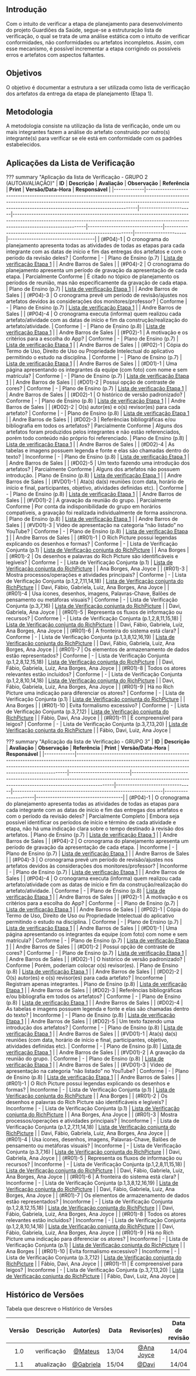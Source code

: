 ## Introdução
Com o intuito de verificar a etapa de planejamento para desenvolvimento do projeto Guardiões da Saúde, segue-se a estruturação lista de verificação, o qual se trata de uma análise estática com o intuito de verificar conformidades, não conformidades ou artefatos incompletos. Assim, com esse mecanismo, é possível incrementar a etapa corrigindo os possíveis erros e artefatos com aspectos faltantes.

## Objetivos
O objetivo é documentar a estrutura a ser utilizada como lista de verificação dos artefatos da entrega da etapa de planejamento (Etapa 1).

## Metodologia
A metodologia consiste na utilização da lista de verificação, onde um ou mais integrantes fazem a análise do artefato construido por outro(s) integrante(s) para verificar se ele está em conformidade com os padrões estabelecidos.

## Aplicações da Lista de Verificação
??? summary "Aplicação da lista de Verificação - GRUPO 2 (AUTOAVALIAÇÃO)"
    | **ID**      | **Descrição**                                                                                                                                                                                                                      | **Avaliação**         | **Observação**                                                                                                                                                                           | **Referência**                 | **Print**                                                      | **Versão/Data-Hora** | **Responsável**                     |
    |-------------|--------------------------------------------------------------------------------------------------------------------------------------------------------------------------------------------------------------------------------------|-----------------------|-------------------------------------------------------------------------------------------------------------------------------------------------------------------------------------------|--------------------------------|----------------------------------------------------------------|----------------------|-------------------------------------|
    | (#P04)-1    | O cronograma do planejamento apresenta todas as atividades de todas as etapas para cada integrante com as datas de início e fim das entregas dos artefatos e com o período da revisão deles?                                 | Conforme              | -                                                                                                                                                                                         | Plano de Ensino (p.7)           | [Lista de verificação Etapa 1](../../images/guardioes-imgs/plano-ensino-p8-9.pdf)     |                      | Andre Barros de Sales               |
    | (#P04)-2    | O cronograma do planejamento apresenta um período de gravação da apresentação de cada etapa.                                                                                                                                          | Parcialmente Conforme | É citado no tópico de planejamento os períodos de reunião, mas não especificamente da gravação de cada etapa.                                                                              | Plano de Ensino (p.7)           | [Lista de verificação Etapa 1](../../images/guardioes-imgs/plano-ensino-p8-9.pdf)     |                      | Andre Barros de Sales               |
    | (#P04)-3    | O cronograma prevê um período de revisão/ajustes nos artefatos devidos às considerações dos monitores/professor?                                                                                                                     | Conforme              | -                                                                                                                                                                                         | Plano de Ensino (p.7)           | [Lista de verificação Etapa 1](../../images/guardioes-imgs/plano-ensino-p8-9.pdf)     |                      | Andre Barros de Sales               |
    | (#P04)-4    | O cronograma executa (informa) quem realizou cada artefato/atividade com as datas de início e fim da construção/realização do artefato/atividade.                                                                                  | Conforme              | -                                                                                                                                                                                         | Plano de Ensino (p.8)           | [Lista de verificação Etapa 1](../../images/guardioes-imgs/plano-ensino-p8-9.pdf)     |                      | Andre Barros de Sales               |
    | (#P02)-1    | A motivação e os critérios para a escolha do App?                                                                                                                                                                                   | Conforme              | -                                                                                                                                                                                         | Plano de Ensino (p.7)           | [Lista de verificação Etapa 1](../../images/guardioes-imgs/plano-ensino-p8-9.pdf)     |                      | Andre Barros de Sales               |
    | (#P02)-1    | Cópia do Termo de Uso, Direito de Uso ou Propriedade Intelectual do aplicativo permitindo o estudo na disciplina.                                                                                                                     | Conforme              | -                                                                                                                                                                                         | Plano de Ensino (p.7)           | [Lista de verificação Etapa 1](../../images/guardioes-imgs/plano-ensino-p8-9.pdf)     |                      | Andre Barros de Sales               |
    | (#D01)-1    | Uma página apresentando os integrantes da equipe (com foto) com nome e sem matrícula?                                                                                                                                                | Conforme              | -                                                                                                                                                                                         | Plano de Ensino (p.7)           | [Lista de verificação Etapa 1](../../images/guardioes-imgs/plano-ensino-p8-9.pdf)     |                      | Andre Barros de Sales               |
    | (#D01)-2    | Possui opção de contraste de cores?                                                                                                                                                                                                 | Conforme              | -                                                                                                                                                                                         | Plano de Ensino (p.7)           | [Lista de verificação Etapa 1](../../images/guardioes-imgs/plano-ensino-p8-9.pdf)     |                      | Andre Barros de Sales               |
    | (#D02)-1    | O histórico de versão padronizado?                                                                                                                                                                                                  | Conforme              | -                                                                                                                                                                                         | Plano de Ensino (p.8)           | [Lista de verificação Etapa 1](../../images/guardioes-imgs/plano-ensino-p8-9.pdf)     |                      | Andre Barros de Sales               |
    | (#D02)-2    | O(s) autor(es) e o(s) revisor(es) para cada artefato?                                                                                                                                                                               | Conforme              | -                                                                                                                                                                                         | Plano de Ensino (p.8)           | [Lista de verificação Etapa 1](../../images/guardioes-imgs/plano-ensino-p8-9.pdf)     |                      | Andre Barros de Sales               |
    | (#D02)-3    | Referências bibliográficas e/ou bibliografia em todos os artefatos?                                                                                                                                                                 | Parcialmente Conforme | Alguns dos artefatos foram produzidos pelos integrantes e não estão referenciados, porém todo conteúdo não próprio foi referenciado.                                                       | Plano de Ensino (p.8)           | [Lista de verificação Etapa 1](../../images/guardioes-imgs/plano-ensino-p8-9.pdf)     |                      | Andre Barros de Sales               |
    | (#D02)-4    | As tabelas e imagens possuem legenda e fonte e elas são chamadas dentro do texto?                                                                                                                                                   | Inconforme            | -                                                                                                                                                                                         | Plano de Ensino (p.8)           | [Lista de verificação Etapa 1](../../images/guardioes-imgs/plano-ensino-p8-9.pdf)     |                      | Andre Barros de Sales               |
    | (#D02)-5    | Um texto fazendo uma introdução dos artefatos?                                                                                                                                                                                      | Parcialmente Conforme | Alguns dos artefatos não possuem introdução.                                                                                                                                             | Plano de Ensino (p.8)           | [Lista de verificação Etapa 1](../../images/guardioes-imgs/plano-ensino-p8-9.pdf)     |                      | Andre Barros de Sales               |
    | (#VD01)-1   | Ata(s) da(s) reuniões (com data, horário de início e final, participantes, objetivo, atividades definidas etc).                                                                                                                     | Conforme              | -                                                                                                                                                                                         | Plano de Ensino (p.8)           | [Lista de verificação Etapa 1](../../images/guardioes-imgs/plano-ensino-p8-9.pdf)     |                      | Andre Barros de Sales               |
    | (#VD01)-2   | A gravação da reunião do grupo.                                                                                                                                                                                                     | Parcialmente Conforme | Por conta da indisponibilidade do grupo em horários compatíveis, a gravação foi realizada individualmente de forma assíncrona.                                                               | Plano de Ensino (p.8)           | [Lista de verificação Etapa 1](../../images/guardioes-imgs/plano-ensino-p8-9.pdf)     |                      | Andre Barros de Sales               |
    | (#VD01)-3   | Vídeo de apresentação na categoria “não listado” no YouTube?                                                                                                                                                                        | Conforme              | -                                                                                                                                                                                         | Plano de Ensino (p.8)           | [Lista de verificação Etapa 1](../../images/guardioes-imgs/plano-ensino-p8-9.pdf)     |                      | Andre Barros de Sales               |
    | (#R01)-1    | O Rich Picture possui legendas explicando os desenhos e formas?                                                                                                                                                                     | Conforme              | -                                                                                                                                                                                         | Lista de Verificação Conjunta (p.1) | [Lista de Verificação conjunta do RichPicture](../../images/guardioes-imgs/lv-conjunta-rich-picture.pdf) |                      | Ana Borges                        |
    | (#R01)-2    | Os desenhos e palavras do Rich Picture são identificáveis e legíveis?                                                                                                                                                               | Conforme              | -                                                                                                                                                                                         | Lista de Verificação Conjunta (p.1) | [Lista de Verificação conjunta do RichPicture](../../images/guardioes-imgs/lv-conjunta-rich-picture.pdf) |                      | Ana Borges, Ana Joyce              |
    | (#R01)-3    | Mostra processos/operações e atividades principais?                                                                                                                                                                               | Conforme              | -                                                                                                                                                                                         | Lista de Verificação Conjunta (p.1,2,7,11,14,18) | [Lista de Verificação conjunta do RichPicture](../../images/guardioes-imgs/lv-conjunta-rich-picture.pdf) |                      | Davi, Fábio, Gabriela, Luiz, Ana Borges, Ana Joyce |
    | (#R01)-4    | Usa ícones, desenhos, imagens, Palavras-Chave, Balões de pensamento ou metáforas visuais?                                                                                                                                           | Conforme              | -                                                                                                                                                                                         | Lista de Verificação Conjunta (p.3,7,16) | [Lista de Verificação conjunta do RichPicture](../../images/guardioes-imgs/lv-conjunta-rich-picture.pdf) |                      | Davi, Gabriela, Ana Joyce          |
    | (#R01)-5    | Representa os fluxos de informação ou recursos?                                                                                                                                                                                   | Conforme              | -                                                                                                                                                                                         | Lista de Verificação Conjunta (p.1,2,8,11,15,18) | [Lista de Verificação conjunta do RichPicture](../../images/guardioes-imgs/lv-conjunta-rich-picture.pdf) |                      | Davi, Fábio, Gabriela, Luiz, Ana Borges, Ana Joyce |
    | (#R01)-6    | A fronteira do sistema está clara?                                                                                                                                                                                                | Conforme              | -                                                                                                                                                                                         | Lista de Verificação Conjunta (p.1,3,8,12,16,19) | [Lista de Verificação conjunta do RichPicture](../../images/guardioes-imgs/lv-conjunta-rich-picture.pdf) |                      | Davi, Fábio, Gabriela, Luiz, Ana Borges, Ana Joyce |
    | (#R01)-7    | Os elementos de armazenamento de dados estão representados?                                                                                                                                                                     | Conforme              | -                                                                                                                                                                                         | Lista de Verificação Conjunta (p.1,2,8,12,15,18) | [Lista de Verificação conjunta do RichPicture](../../images/guardioes-imgs/lv-conjunta-rich-picture.pdf) |                      | Davi, Fábio, Gabriela, Luiz, Ana Borges, Ana Joyce |
    | (#R01)-8    | Todos os atores relevantes estão incluídos?                                                                                                                                                                                      | Conforme              | -                                                                                                                                                                                         | Lista de Verificação Conjunta (p.1,2,8,10,14,18) | [Lista de Verificação conjunta do RichPicture](../../images/guardioes-imgs/lv-conjunta-rich-picture.pdf) |                      | Davi, Fábio, Gabriela, Luiz, Ana Borges, Ana Joyce |
    | (#R01)-9    | Há no Rich Picture uma indicação para diferenciar os atores?                                                                                                                                                                      | Conforme              | -                                                                                                                                                                                         | Lista de Verificação Conjunta (p.1) | [Lista de Verificação conjunta do RichPicture](../../images/guardioes-imgs/lv-conjunta-rich-picture.pdf) |                      | Ana Borges                        |
    | (#R01)-10   | Evita formalismo excessivo?                                                                                                                                                                                                         | Conforme              | -                                                                                                                                                                                         | Lista de Verificação Conjunta (p.3,7,12) | [Lista de Verificação conjunta do RichPicture](../../images/guardioes-imgs/lv-conjunta-rich-picture.pdf) |                      | Fábio, Davi, Ana Joyce              |
    | (#R01)-11   | É compreensível para leigos?                                                                                                                                                                                                        | Conforme              | -                                                                                                                                                                                         | Lista de Verificação Conjunta (p.3,7,13,20) | [Lista de Verificação conjunta do RichPicture](../../images/guardioes-imgs/lv-conjunta-rich-picture.pdf) |                      | Fábio, Davi, Luiz, Ana Joyce        |

??? summary "Aplicação da lista de Verificação - GRUPO 3"
    | **ID**      | **Descrição**                                                                                                                                                                                                                      | **Avaliação**            | **Observação**                                                                                                                                    | **Referência**                  | **Print**                                                      | **Versão/Data-Hora** | **Responsável**                     |
    |-------------|--------------------------------------------------------------------------------------------------------------------------------------------------------------------------------------------------------------------------------------|--------------------------|----------------------------------------------------------------------------------------------------------------------------------------------------|---------------------------------|----------------------------------------------------------------|----------------------|-------------------------------------|
    | (#P04)-1    | O cronograma do planejamento apresenta todas as atividades de todas as etapas para cada integrante com as datas de início e fim das entregas dos artefatos e com o período da revisão deles?                                 | Parcialmente Completo    | Embora seja possível identificar os períodos de início e término de cada atividade e etapa, não há uma indicação clara sobre o tempo destinado à revisão dos artefatos.    | Plano de Ensino (p.7)            | [Lista de verificação Etapa 1](../../images/guardioes-imgs/plano-ensino-p8-9.pdf)      |                      | Andre Barros de Sales               |
    | (#P04)-2    | O cronograma do planejamento apresenta um período de gravação da apresentação de cada etapa.                                                                                                                                           | Inconforme               | -                                                                                                                                                  | Plano de Ensino (p.7)            | [Lista de verificação Etapa 1](../../images/guardioes-imgs/plano-ensino-p8-9.pdf)      |                      | Andre Barros de Sales               |
    | (#P04)-3    | O cronograma prevê um período de revisão/ajustes nos artefatos devidos às considerações dos monitores/professor?                                                                                                                      | Inconforme               | -                                                                                                                                                  | Plano de Ensino (p.7)            | [Lista de verificação Etapa 1](../../images/guardioes-imgs/plano-ensino-p8-9.pdf)      |                      | Andre Barros de Sales               |
    | (#P04)-4    | O cronograma executa (informa) quem realizou cada artefato/atividade com as datas de início e fim da construção/realização do artefato/atividade.                                                                                   | Conforme                 | -                                                                                                                                                  | Plano de Ensino (p.8)            | [Lista de verificação Etapa 1](../../images/guardioes-imgs/plano-ensino-p8-9.pdf)      |                      | Andre Barros de Sales               |
    | (#P02)-1    | A motivação e os critérios para a escolha do App?                                                                                                                                                                                    | Conforme                 | -                                                                                                                                                  | Plano de Ensino (p.7)            | [Lista de verificação Etapa 1](../../images/guardioes-imgs/plano-ensino-p8-9.pdf)      |                      | Andre Barros de Sales               |
    | (#P02)-1    | Cópia do Termo de Uso, Direito de Uso ou Propriedade Intelectual do aplicativo permitindo o estudo na disciplina.                                                                                                                    | Conforme                 | -                                                                                                                                                  | Plano de Ensino (p.7)            | [Lista de verificação Etapa 1](../../images/guardioes-imgs/plano-ensino-p8-9.pdf)      |                      | Andre Barros de Sales               |
    | (#D01)-1    | Uma página apresentando os integrantes da equipe (com foto) com nome e sem matrícula?                                                                                                                                               | Conforme                 | -                                                                                                                                                  | Plano de Ensino (p.7)            | [Lista de verificação Etapa 1](../../images/guardioes-imgs/plano-ensino-p8-9.pdf)      |                      | Andre Barros de Sales               |
    | (#D01)-2    | Possui opção de contraste de cores?                                                                                                                                                                                                  | Conforme                 | -                                                                                                                                                  | Plano de Ensino (p.7)            | [Lista de verificação Etapa 1](../../images/guardioes-imgs/plano-ensino-p8-9.pdf)      |                      | Andre Barros de Sales               |
    | (#D02)-1    | O histórico de versão padronizado?                                                                                                                                                                                                   | Conforme                 | Porém, poderiam colocar o(s) revisor(es).                                                                                                         | Plano de Ensino (p.8)            | [Lista de verificação Etapa 1](../../images/guardioes-imgs/plano-ensino-p8-9.pdf)      |                      | Andre Barros de Sales               |
    | (#D02)-2    | O(s) autor(es) e o(s) revisor(es) para cada artefato?                                                                                                                                                                                | Inconforme               | Registram apenas integrantes.                                                                                                                      | Plano de Ensino (p.8)            | [Lista de verificação Etapa 1](../../images/guardioes-imgs/plano-ensino-p8-9.pdf)      |                      | Andre Barros de Sales               |
    | (#D02)-3    | Referências bibliográficas e/ou bibliografia em todos os artefatos?                                                                                                                                                                  | Conforme                 | -                                                                                                                                                  | Plano de Ensino (p.8)            | [Lista de verificação Etapa 1](../../images/guardioes-imgs/plano-ensino-p8-9.pdf)      |                      | Andre Barros de Sales               |
    | (#D02)-4    | As tabelas e imagens possuem legenda e fonte e elas são chamadas dentro do texto?                                                                                                                                                    | Inconforme               | -                                                                                                                                                  | Plano de Ensino (p.8)            | [Lista de verificação Etapa 1](../../images/guardioes-imgs/plano-ensino-p8-9.pdf)      |                      | Andre Barros de Sales               |
    | (#D02)-5    | Um texto fazendo uma introdução dos artefatos?                                                                                                                                                                                       | Conforme                 | -                                                                                                                                                  | Plano de Ensino (p.8)            | [Lista de verificação Etapa 1](../../images/guardioes-imgs/plano-ensino-p8-9.pdf)      |                      | Andre Barros de Sales               |
    | (#VD01)-1   | Ata(s) da(s) reuniões (com data, horário de início e final, participantes, objetivo, atividades definidas etc).                                                                                                                       | Conforme                 | -                                                                                                                                                  | Plano de Ensino (p.8)            | [Lista de verificação Etapa 1](../../images/guardioes-imgs/plano-ensino-p8-9.pdf)      |                      | Andre Barros de Sales               |
    | (#VD01)-2   | A gravação da reunião do grupo.                                                                                                                                                                                                      | Conforme                 | -                                                                                                                                                  | Plano de Ensino (p.8)            | [Lista de verificação Etapa 1](../../images/guardioes-imgs/plano-ensino-p8-9.pdf)      |                      | Andre Barros de Sales               |
    | (#VD01)-3   | Vídeo de apresentação na categoria “não listado” no YouTube?                                                                                                                                                                         | Conforme                 | -                                                                                                                                                  | Plano de Ensino (p.8)            | [Lista de verificação Etapa 1](../../images/guardioes-imgs/plano-ensino-p8-9.pdf)      |                      | Andre Barros de Sales               |
    | (#R01)-1    | O Rich Picture possui legendas explicando os desenhos e formas?                                                                                                                                                                      | Inconforme               | -                                                                                                                                                  | Lista de Verificação Conjunta (p.1) | [Lista de Verificação conjunta do RichPicture](../../images/guardioes-imgs/lv-conjunta-rich-picture.pdf) |                      | Ana Borges                        |
    | (#R01)-2    | Os desenhos e palavras do Rich Picture são identificáveis e legíveis?                                                                                                                                                                | Inconforme               | -                                                                                                                                                  | Lista de Verificação Conjunta (p.1) | [Lista de Verificação conjunta do RichPicture](../../images/guardioes-imgs/lv-conjunta-rich-picture.pdf) |                      | Ana Borges, Ana Joyce              |
    | (#R01)-3    | Mostra processos/operações e atividades principais?                                                                                                                                                                                | Inconforme               | -                                                                                                                                                  | Lista de Verificação Conjunta (p.1,2,7,11,14,18) | [Lista de Verificação conjunta do RichPicture](../../images/guardioes-imgs/lv-conjunta-rich-picture.pdf) |                      | Davi, Fábio, Gabriela, Luiz, Ana Borges, Ana Joyce |
    | (#R01)-4    | Usa ícones, desenhos, imagens, Palavras-Chave, Balões de pensamento ou metáforas visuais?                                                                                                                                           | Inconforme               | -                                                                                                                                                  | Lista de Verificação Conjunta (p.3,7,16) | [Lista de Verificação conjunta do RichPicture](../../images/guardioes-imgs/lv-conjunta-rich-picture.pdf) |                      | Davi, Gabriela, Ana Joyce          |
    | (#R01)-5    | Representa os fluxos de informação ou recursos?                                                                                                                                                                                    | Inconforme               | -                                                                                                                                                  | Lista de Verificação Conjunta (p.1,2,8,11,15,18) | [Lista de Verificação conjunta do RichPicture](../../images/guardioes-imgs/lv-conjunta-rich-picture.pdf) |                      | Davi, Fábio, Gabriela, Luiz, Ana Borges, Ana Joyce |
    | (#R01)-6    | A fronteira do sistema está clara?                                                                                                                                                                                                 | Inconforme               | -                                                                                                                                                  | Lista de Verificação Conjunta (p.1,3,8,12,16,19) | [Lista de Verificação conjunta do RichPicture](../../images/guardioes-imgs/lv-conjunta-rich-picture.pdf) |                      | Davi, Fábio, Gabriela, Luiz, Ana Borges, Ana Joyce |
    | (#R01)-7    | Os elementos de armazenamento de dados estão representados?                                                                                                                                                                      | Inconforme               | -                                                                                                                                                  | Lista de Verificação Conjunta (p.1,2,8,12,15,18) | [Lista de Verificação conjunta do RichPicture](../../images/guardioes-imgs/lv-conjunta-rich-picture.pdf) |                      | Davi, Fábio, Gabriela, Luiz, Ana Borges, Ana Joyce |
    | (#R01)-8    | Todos os atores relevantes estão incluídos?                                                                                                                                                                                       | Inconforme               | -                                                                                                                                                  | Lista de Verificação Conjunta (p.1,2,8,10,14,18) | [Lista de Verificação conjunta do RichPicture](../../images/guardioes-imgs/lv-conjunta-rich-picture.pdf) |                      | Davi, Fábio, Gabriela, Luiz, Ana Borges, Ana Joyce |
    | (#R01)-9    | Há no Rich Picture uma indicação para diferenciar os atores?                                                                                                                                                                       | Inconforme               | -                                                                                                                                                  | Lista de Verificação Conjunta (p.1) | [Lista de Verificação conjunta do RichPicture](../../images/guardioes-imgs/lv-conjunta-rich-picture.pdf) |                      | Ana Borges                        |
    | (#R01)-10   | Evita formalismo excessivo?                                                                                                                                                                                                          | Inconforme               | -                                                                                                                                                  | Lista de Verificação Conjunta (p.3,7,12) | [Lista de Verificação conjunta do RichPicture](../../images/guardioes-imgs/lv-conjunta-rich-picture.pdf) |                      | Fábio, Davi, Ana Joyce              |
    | (#R01)-11   | É compreensível para leigos?                                                                                                                                                                                                         | Inconforme               | -                                                                                                                                                  | Lista de Verificação Conjunta (p.3,7,13,20) | [Lista de Verificação conjunta do RichPicture](../../images/guardioes-imgs/lv-conjunta-rich-picture.pdf) |                      | Fábio, Davi, Luiz, Ana Joyce        |

## Histórico de Versões
Tabela que descreve o Histórico de Versões

|     Versão       |     Descrição      |      Autor(es)                                                       | Data  |  Revisor(es)                                          | Data de revisão |
| :--------------: | :-----------------:| :-------------------------------------------------------------------:| :---: | :----------------------------------------------------:| :-------------: |
| 1.0              | verificação        | [@Mateus](https://github.com/MVConsorte)                              | 13/04 | [@Ana Joyce](https://github.com/anajoyceamorim)         | 14/04          |
| 1.1              | atualização        | [@Gabriela](https://github.com/gaubiela)                              | 15/04 | [@Davi](https://github.com/daviRolvr)         | 14/04          |
